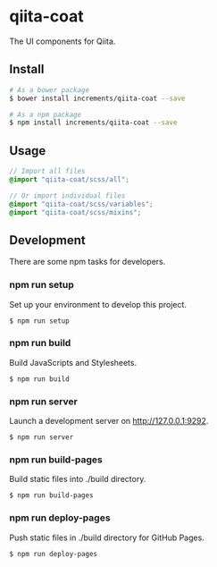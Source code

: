 # qiita-coat
The UI components for Qiita.

## Install
```sh
# As a bower package
$ bower install increments/qiita-coat --save

# As a npm package
$ npm install increments/qiita-coat --save
```

## Usage
```scss
// Import all files
@import "qiita-coat/scss/all";

// Or import individual files
@import "qiita-coat/scss/variables";
@import "qiita-coat/scss/mixins";
```

## Development
There are some npm tasks for developers.

### npm run setup
Set up your environment to develop this project.

```
$ npm run setup
```

### npm run build
Build JavaScripts and Stylesheets.

```
$ npm run build
```

### npm run server
Launch a development server on http://127.0.0.1:9292.

```
$ npm run server
```

### npm run build-pages
Build static files into ./build directory.

```
$ npm run build-pages
```

### npm run deploy-pages
Push static files in ./build directory for GitHub Pages.

```
$ npm run deploy-pages
```
